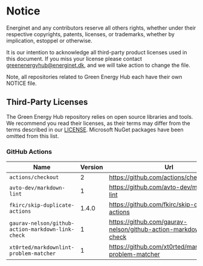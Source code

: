 # Notice

Energinet and any contributors reserve all others rights, whether under their respective copyrights, patents, licenses, or trademarks, whether by implication, estoppel or otherwise.

It is our intention to acknowledge all third-party product licenses used in this document.
If you miss your license please contact <greenenergyhub@energinet.dk>, and we will take action to change the file.

Note, all repositories related to Green Energy Hub each have their own NOTICE file.

## Third-Party Licenses

The Green Energy Hub repository relies on open source libraries and tools.
We recommend you read their licenses, as their terms may differ from the terms described in our [LICENSE](LICENSE).
Microsoft NuGet packages have been omitted from this list.

### GitHub Actions

<!---
  Table content created using this command:

      grep -rh " uses: " .github/**/*.y*ml | sed 's/[ -]*uses: //g' | grep -v "./.github/actions" | sort -u | sed 's/\(.*\)@v\?\(.*\)/| `\1` | \2 | <https:\/\/github.com\/\1> | MIT |/'

  Please fix LICENSE and add probably also (re)add Azure CLI in case you update the whole table.

    | `Azure CLI` | | <https://aka.ms/InstallAzureCLIDeb> | MIT |
--->
| Name | Version | Url | License |
| -- | -- | -- | -- |
| `actions/checkout` | 2 | <https://github.com/actions/checkout> | MIT |
| `avto-dev/markdown-lint` | 1 | <https://github.com/avto-dev/markdown-lint> | MIT |
| `fkirc/skip-duplicate-actions` | 1.4.0 | <https://github.com/fkirc/skip-duplicate-actions> | MIT |
| `gaurav-nelson/github-action-markdown-link-check` | 1 | <https://github.com/gaurav-nelson/github-action-markdown-link-check> | MIT |
| `xt0rted/markdownlint-problem-matcher` | 1 | <https://github.com/xt0rted/markdownlint-problem-matcher> | MIT |
